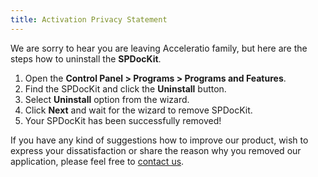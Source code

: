 ```yaml
---
title: Activation Privacy Statement
---
```



We are sorry to hear you are leaving Acceleratio family, but here are the steps how to uninstall the __SPDocKit__.

1. Open the __Control Panel > Programs > Programs and Features__.
1. Find the SPDocKit and click the __Uninstall__ button.
1. Select __Uninstall__ option from the wizard.
1. Click __Next__ and wait for the wizard to remove SPDocKit.
1. Your SPDocKit has been successfully removed!


If you have any kind of suggestions how to improve our product, wish to express your dissatisfaction or share the reason why you removed our application, please feel free to [contact us](https://www.spdockit.com/support/contact-us/).
